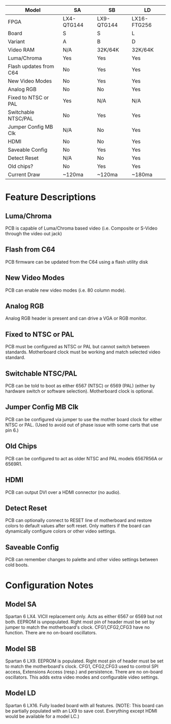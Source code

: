 
Model                  |SA        |SB        |LD
-----------------------|----------|----------|-----------
FPGA                   |LX4-QTG144|LX9-QTG144|LX16-FTG256
Board                  |S         |S         |L
Variant                |A         |B         |D
Video RAM              |N/A       |32K/64K   |32K/64K
Luma/Chroma            |Yes       |Yes       |Yes
Flash updates from C64 |No        |Yes       |Yes
New Video Modes        |No        |Yes       |Yes
Analog RGB             |No        |No        |Yes
Fixed to NTSC or PAL   |Yes       |N/A       |N/A
Switchable NTSC/PAL    |No        |Yes       |Yes
Jumper Config MB Clk   |N/A       |No        |Yes
HDMI                   |No        |No        |Yes
Saveable Config        |No        |Yes       |Yes
Detect Reset           |N/A       |No        |Yes
Old chips?             |No        |Yes       |Yes
Current Draw           |~120ma    |~120ma    |~180ma

# Feature Descriptions

## Luma/Chroma 
PCB is capable of Luma/Chroma based video (i.e. Composite or S-Video through the video out jack)

## Flash from C64
PCB firmware can be updated from the C64 using a flash utility disk

## New Video Modes
PCB can enable new video modes (i.e. 80 column mode).

## Analog RGB
Analog RGB header is present and can drive a VGA or RGB monitor. 

## Fixed to NTSC or PAL
PCB must be configured as NTSC or PAL but cannot switch between standards. Motherboard clock must be working and match selected video standard.

## Switchable NTSC/PAL
PCB can be told to boot as either 6567 (NTSC) or 6569 (PAL) (either by hardware switch or software selection). Motherboard clock is optional.

## Jumper Config MB Clk
PCB can be configured via jumper to use the mother board clock for either NTSC or PAL. (Used to avoid out of phase issue with some carts that use pin 6.)

## Old Chips
PCB can be configured to act as older NTSC and PAL models 6567R56A or 6569R1.

## HDMI
PCB can output DVI over a HDMI connector (no audio).

## Detect Reset
PCB can optionally connect to RESET line of motherboard and restore colors to default values after soft reset. Only matters if the board can dynamically configure colors or other video settings.

## Saveable Config
PCB can remember changes to palette and other video settings between cold boots.

# Configuration Notes

## Model SA

Spartan 6 LX4. VICII replacement only. Acts as either 6567 or 6569 but not both. EEPROM is unpopulated. Right most pin of header must be set by jumper to match the motherboard's clock. CFG1,CFG2,CFG3 have no function. There are no on-board oscillators.

## Model SB
Spartan 6 LX9. EEPROM is populated. Right most pin of header must be set to match the motherboard's clock. CFG1, CFG2,CFG3 used to control SPI access, Extensions Access (resp.) and persistence. There are no on-board oscillators. This adds extra video modes and configurable video settings.

## Model LD
Spartan 6 LX16. Fully loaded board with all features. (NOTE: This board can be partially populated with an LX9 to save cost.  Everything except HDMI would be available for a model LC.)
